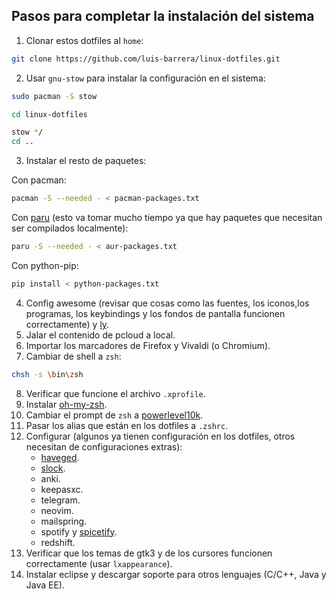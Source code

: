 ## Pasos para completar la instalación del sistema

1. Clonar estos dotfiles al `home`:

```bash
git clone https://github.com/luis-barrera/linux-dotfiles.git
```

2. Usar `gnu-stow` para instalar la configuración en el sistema:

```bash
sudo pacman -S stow
```

```bash
cd linux-dotfiles
```

```bash
stow */
cd ..
```

3. Instalar el resto de paquetes:

Con pacman:

```bash
pacman -S --needed - < pacman-packages.txt
```

Con [paru](https://github.com/morganamilo/paru) (esto va tomar mucho tiempo ya que hay paquetes que necesitan ser compilados localmente):

```bash
paru -S --needed - < aur-packages.txt
```

Con python-pip:

```bash
pip install < python-packages.txt
```

4. Config awesome (revisar que cosas como las fuentes, los iconos,los programas, los keybindings y los fondos de pantalla funcionen correctamente) y [ly](https://github.com/nullgemm/ly).
5. Jalar el contenido de pcloud a local.
6. Importar los marcadores de Firefox y Vivaldi (o Chromium).
7. Cambiar de shell a `zsh`:

```bash
chsh -s \bin\zsh
```

8. Verificar que funcione el archivo `.xprofile`.
9. Instalar [oh-my-zsh](https://ohmyz.sh/#install).
10. Cambiar el prompt de `zsh` a [powerlevel10k](https://github.com/romkatv/powerlevel10k#oh-my-zsh).
11. Pasar los alias que están en los dotfiles a `.zshrc`.
12. Configurar (algunos ya tienen configuración en los dotfiles, otros necesitan de configuraciones extras):
	- [haveged](https://wiki.archlinux.org/title/Haveged).
	- [slock](https://wiki.archlinux.org/title/Slock).
	- anki.
	- keepasxc.
	- telegram.
	- neovim.
	- mailspring.
	- spotify y [spicetify](https://github.com/khanhas/spicetify-cli).
	- redshift.
13. Verificar que los temas de gtk3 y de los cursores funcionen correctamente (usar `lxappearance`).
14. Instalar eclipse y descargar soporte para otros lenguajes (C/C++, Java y Java EE).
